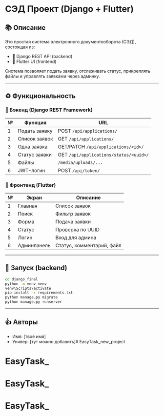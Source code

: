# СЭД Проект (Django + Flutter)

## 📚 Описание
Это простая система электронного документооборота (СЭД), состоящая из:
- 🤖 Django REST API (backend)
- 📱 Flutter UI (frontend)

Система позволяет подать заявку, отслеживать статус, прикреплять файлы и управлять заявками через админку.

---

## ♻ Функциональность

### 📁 Бэкенд (Django REST Framework)
| № | Функция | URL |
|----|----------------------|-------------------------------|
| 1  | Подать заявку     | POST `/api/applications/`       |
| 2  | Список заявок     | GET `/api/applications/`        |
| 3  | Одна заявка     | GET/PATCH `/api/applications/<id>/` |
| 4  | Статус заявки     | GET `/api/applications/status/<uuid>/` |
| 5  | Файлы           | `/media/uploads/...`            |
| 6  | JWT-логин         | POST `/api/token/`              |

### 📱 Фронтенд (Flutter)
| № | Экран | Описание |
|----|----------|-------------------------------|
| 1  | Главная       | Список заявок              |
| 2  | Поиск         | Фильтр заявок               |
| 3  | Форма         | Подача заявки               |
| 4  | Статус       | Проверка по UUID            |
| 5  | Логин         | Вход для админа         |
| 6  | Админпанель   | Статус, комментарий, файл |

---

## 🚀 Запуск (backend)
```bash
cd django_final
python -m venv venv
venv\Scripts\activate
pip install -r requirements.txt
python manage.py migrate
python manage.py runserver
```

---

## 👍 Авторы
- Имя: [твоё имя]
- Универ: [тут можно добавить]# EasyTask_new_project
# EasyTask_
# EasyTask_
# EasyTask_
